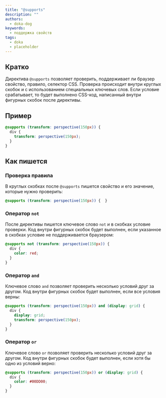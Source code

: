 ```yaml
---
title: "@supports"
description: ""
authors:
  - doka-dog
keywords:
  - поддержка свойств
tags:
  - doka
  - placeholder
---
```


## Кратко

Директива `@supports` позволяет проверить, поддерживает ли браузер свойство, правило, селектор CSS. Проверка происходит внутри круглых скобок и с использованием специальных ключевых слов. Если условие срабатывает, то будет выполнено CSS-код, написанный внутри фигурных скобок после директивы.

## Пример

```css
@supports (transform: perspective(150px)) {
  div {
    transform: perspective(150px);
  }
}
```

## Как пишется

### Проверка правила

В круглых скобках после `@supports` пишется свойство и его значение, которые нужно проверить:

```css
@supports (transform: perspective(150px)) {  }
```

### Оператор `not`

После директивы пишется ключевое слово `not` и в скобках условие проверки. Код внутри фигурных скобок будет выполнен, если указанное в скобках условие не поддерживается браузером:

```css
@supports not (transform: perspective(150px)) {
  div {
    color: red;
  }
}
```

### Оператор `and`

Ключевое слово `and` позволяет проверить несколько условий друг за другом. Код внутри фигурных скобок будет выполнен, если все условия верны:

```css
@supports (transform: perspective(150px)) and (display: grid) {
  div {
    display: grid;
    transform: perspective(150px);
  }
}
```

### Оператор `or`

Ключевое слово `or` позволяет проверить несколько условий друг за другом. Код внутри фигурных скобок будет выполнен, если хотя бы одно из условий верно:

```css
@supports (transform: perspective(150px)) or (display: grid) {
  div {
    color: #00DD00;
  }
}
```

